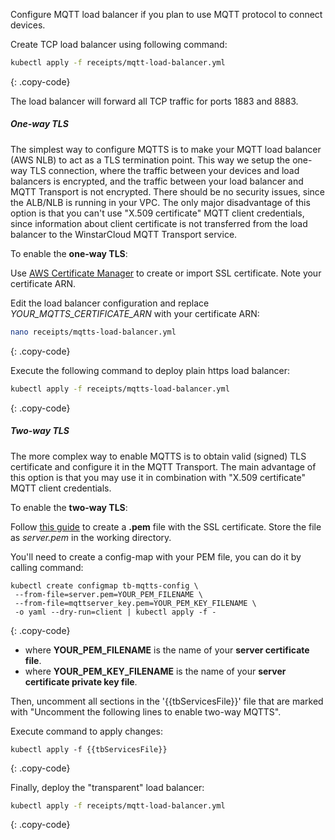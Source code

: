 Configure MQTT load balancer if you plan to use MQTT protocol to connect devices.

Create TCP load balancer using following command:

```bash
kubectl apply -f receipts/mqtt-load-balancer.yml
```
{: .copy-code}

The load balancer will forward all TCP traffic for ports 1883 and 8883.

##### One-way TLS

The simplest way to configure MQTTS is to make your MQTT load balancer (AWS NLB) to act as a TLS termination point.
This way we setup the one-way TLS connection, where the traffic between your devices and load balancers is encrypted, and the traffic between your load balancer and MQTT Transport is not encrypted.
There should be no security issues, since the ALB/NLB is running in your VPC.
The only major disadvantage of this option is that you can't use "X.509 certificate" MQTT client credentials, since information about client certificate is not transferred from the load balancer to the WinstarCloud MQTT Transport service.

To enable the **one-way TLS**:

Use [AWS Certificate Manager](https://aws.amazon.com/certificate-manager/) to create or import SSL certificate. Note your certificate ARN.

Edit the load balancer configuration and replace *YOUR_MQTTS_CERTIFICATE_ARN* with your certificate ARN:

```bash
nano receipts/mqtts-load-balancer.yml
```
{: .copy-code}

Execute the following command to deploy plain https load balancer:

```bash
kubectl apply -f receipts/mqtts-load-balancer.yml
```
{: .copy-code}

##### Two-way TLS

The more complex way to enable MQTTS is to obtain valid (signed) TLS certificate and configure it in the MQTT Transport. The main advantage of this option is that you may use it in combination with "X.509 certificate" MQTT client credentials.

To enable the **two-way TLS**:

Follow [this guide](/docs/user-guide/mqtt-over-ssl/) to create a **.pem** file with the SSL certificate.
Store the file as *server.pem* in the working directory.

You'll need to create a config-map with your PEM file, you can do it by calling command:

```
kubectl create configmap tb-mqtts-config \
 --from-file=server.pem=YOUR_PEM_FILENAME \
 --from-file=mqttserver_key.pem=YOUR_PEM_KEY_FILENAME \
 -o yaml --dry-run=client | kubectl apply -f -
```
{: .copy-code}

* where **YOUR_PEM_FILENAME** is the name of your **server certificate file**.
* where **YOUR_PEM_KEY_FILENAME** is the name of your **server certificate private key file**. 

Then, uncomment all sections in the '{{tbServicesFile}}' file that are marked with "Uncomment the following lines to enable two-way MQTTS".

Execute command to apply changes:

```
kubectl apply -f {{tbServicesFile}}
```
{: .copy-code}

Finally, deploy the "transparent" load balancer:

```bash
kubectl apply -f receipts/mqtt-load-balancer.yml
```
{: .copy-code}


